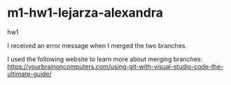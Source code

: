 # m1-hw1-lejarza-alexandra
hw1

I received an error message when I merged the two branches.

I used the following website to learn more about merging branches:
https://yourbrainoncomputers.com/using-git-with-visual-studio-code-the-ultimate-guide/